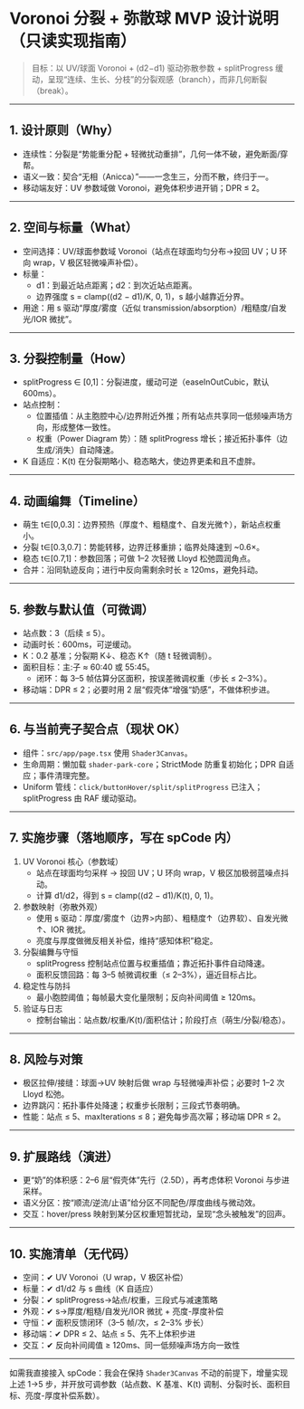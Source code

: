 # Voronoi 分裂 + 弥散球 MVP 设计说明（只读实现指南）

> 目标：以 UV/球面 Voronoi + (d2−d1) 驱动弥散参数 + splitProgress 缓动，呈现“连续、生长、分枝”的分裂观感（branch），而非几何断裂（break）。

---

## 1. 设计原则（Why）
- 连续性：分裂是“势能重分配 + 轻微扰动重排”，几何一体不破，避免断面/穿帮。
- 语义一致：契合“无相（Anicca）”——一念生三，分而不散，终归于一。
- 移动端友好：UV 参数域做 Voronoi，避免体积步进开销；DPR ≤ 2。

---

## 2. 空间与标量（What）
- 空间选择：UV/球面参数域 Voronoi（站点在球面均匀分布→投回 UV；U 环向 wrap，V 极区轻微噪声补偿）。
- 标量：
  - d1：到最近站点距离；d2：到次近站点距离。
  - 边界强度 s = clamp((d2 − d1)/K, 0, 1)，s 越小越靠近分界。
- 用途：用 s 驱动“厚度/雾度（近似 transmission/absorption）/粗糙度/自发光/IOR 微扰”。

---

## 3. 分裂控制量（How）
- splitProgress ∈ [0,1]：分裂进度，缓动可逆（easeInOutCubic，默认 600ms）。
- 站点控制：
  - 位置插值：从主胞腔中心/边界附近外推；所有站点共享同一低频噪声场方向，形成整体一致性。
  - 权重（Power Diagram 势）：随 splitProgress 增长；接近拓扑事件（边生成/消失）自动降速。
- K 自适应：K(t) 在分裂期略小、稳态略大，使边界更柔和且不虚胖。

---

## 4. 动画编舞（Timeline）
- 萌生 t∈[0,0.3]：边界预热（厚度↑、粗糙度↑、自发光微↑），新站点权重小。
- 分裂 t∈[0.3,0.7]：势能转移，边界迁移重排；临界处降速到 ~0.6×。
- 稳态 t∈[0.7,1]：参数回落；可做 1–2 次轻微 Lloyd 松弛圆润角点。
- 合并：沿同轨迹反向；进行中反向需剩余时长 ≥ 120ms，避免抖动。

---

## 5. 参数与默认值（可微调）
- 站点数：3（后续 ≤ 5）。
- 动画时长：600ms，可逆缓动。
- K：0.2 基准；分裂期 K↓、稳态 K↑（随 t 轻微调制）。
- 面积目标：主:子 ≈ 60:40 或 55:45。
  - 闭环：每 3–5 帧估算分区面积，按误差微调权重（步长 ≤ 2–3%）。
- 移动端：DPR ≤ 2；必要时用 2 层“假壳体”增强“奶感”，不做体积步进。

---

## 6. 与当前壳子契合点（现状 OK）
- 组件：`src/app/page.tsx` 使用 `Shader3Canvas`。
- 生命周期：懒加载 `shader-park-core`；StrictMode 防重复初始化；DPR 自适应；事件清理完整。
- Uniform 管线：`click/buttonHover/split/splitProgress` 已注入；splitProgress 由 RAF 缓动驱动。

---

## 7. 实施步骤（落地顺序，写在 spCode 内）
1) UV Voronoi 核心（参数域）
   - 站点在球面均匀采样 → 投回 UV；U 环向 wrap，V 极区加极弱蓝噪点抖动。
   - 计算 d1/d2，得到 s = clamp((d2 − d1)/K(t), 0, 1)。
2) 参数映射（弥散外观）
   - 使用 s 驱动：厚度/雾度↑（边界>内部）、粗糙度↑（边界软）、自发光微↑、IOR 微扰。
   - 亮度与厚度做微反相关补偿，维持“感知体积”稳定。
3) 分裂编舞与守恒
   - splitProgress 控制站点位置与权重插值；靠近拓扑事件自动降速。
   - 面积反馈回路：每 3–5 帧微调权重（≤ 2–3%），逼近目标占比。
4) 稳定性与防抖
   - 最小胞腔阈值；每帧最大变化量限制；反向补间阈值 ≥ 120ms。
5) 验证与日志
   - 控制台输出：站点数/权重/K(t)/面积估计；阶段打点（萌生/分裂/稳态）。

---

## 8. 风险与对策
- 极区拉伸/接缝：球面→UV 映射后做 wrap 与轻微噪声补偿；必要时 1–2 次 Lloyd 松弛。
- 边界跳闪：拓扑事件处降速；权重步长限制；三段式节奏明确。
- 性能：站点 ≤ 5、maxIterations ≤ 8；避免每步高次幂；移动端 DPR ≤ 2。

---

## 9. 扩展路线（演进）
- 更“奶”的体积感：2–6 层“假壳体”先行（2.5D），再考虑体积 Voronoi 与步进采样。
- 语义分区：按“顺流/逆流/止语”给分区不同配色/厚度曲线与微动效。
- 交互：hover/press 映射到某分区权重短暂扰动，呈现“念头被触发”的回声。

---

## 10. 实施清单（无代码）
- 空间：✔ UV Voronoi（U wrap，V 极区补偿）
- 标量：✔ d1/d2 与 s 曲线（K 自适应）
- 分裂：✔ splitProgress→站点/权重，三段式与减速策略
- 外观：✔ s→厚度/粗糙/自发光/IOR 微扰 + 亮度-厚度补偿
- 守恒：✔ 面积反馈闭环（3–5 帧/次，≤ 2–3% 步长）
- 移动端：✔ DPR ≤ 2、站点 ≤ 5、先不上体积步进
- 交互：✔ 反向补间阈值 ≥ 120ms、同一低频噪声场方向一致性

---

如需我直接接入 spCode：我会在保持 `Shader3Canvas` 不动的前提下，增量实现上述 1→5 步，并开放可调参数（站点数、K 基准、K(t) 调制、分裂时长、面积目标、亮度-厚度补偿系数）。
